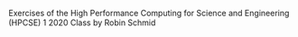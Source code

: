 Exercises of the High Performance Computing for Science and Engineering (HPCSE) 1 2020 Class by Robin Schmid
